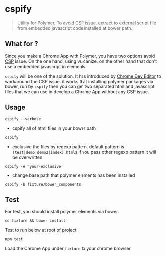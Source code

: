 # cspify

> Utility for Polymer, To avoid CSP issue. extract to external script file from embedded javascript code installed at bower path.

## What for ?

Since you make a Chrome App with Polymer, you have two options avoid [CSP](https://developer.chrome.com/extensions/contentSecurityPolicy) issue. On the one hand, using vulcanize. on the other hand that don't use a embedded javascript in elements.

`cspity` will be one of the solution. It has introduced by [Chrome Dev Editor](https://github.com/dart-lang/chromedeveditor/blob/738700ea38e9ee8df7f12e8ada1a2af699019317/ide/web/lib/refactor/csp_fixer.dart) to workaround the CSP issue. it works that installing polymer packages via bower, run by `cspify` then you can get two separated html and javascript files that we can use in develop a Chrome App without any CSP issue.

## Usage

```
cspify --verbose
```

- cspify all of html files in your bower path

```
cspify
```

- exclusive the files by regexp pattern. default pattern is `(test|demo|demo2|index).html$` if you pass other regexp pattern it will be overwritten.

```
cspify -e ^your-exclusive'
```

- change base path that polymer elements has been installed

```
cspify -b fixture/bower_components
```

## Test

For test, you should install polymer elements via bower.

```
cd fixture && bower install
```

Test to run below at root of project

```
npm test
```

Load the Chrome App under `fixture` to your chrome browser
